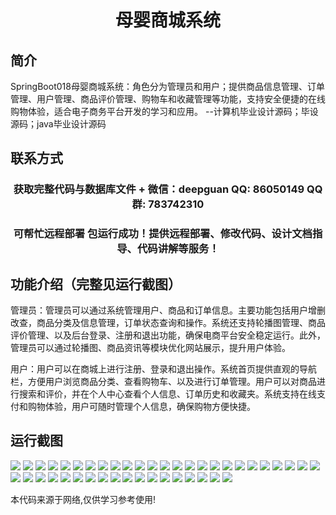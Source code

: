 <p><h1 align="center">母婴商城系统</h1></p>

## 简介
SpringBoot018母婴商城系统：角色分为管理员和用户；提供商品信息管理、订单管理、用户管理、商品评价管理、购物车和收藏管理等功能，支持安全便捷的在线购物体验，适合电子商务平台开发的学习和应用。    --计算机毕业设计源码；毕设源码；java毕业设计源码


## 联系方式
<p><h3 align="center">获取完整代码与数据库文件 + 微信：deepguan QQ: 86050149 QQ群: 783742310</h3></p>
<p><h3 align="center">可帮忙远程部署 包运行成功！提供远程部署、修改代码、设计文档指导、代码讲解等服务！</h3></p>

## 功能介绍（完整见运行截图）
管理员：管理员可以通过系统管理用户、商品和订单信息。主要功能包括用户增删改查，商品分类及信息管理，订单状态查询和操作。系统还支持轮播图管理、商品评价管理、以及后台登录、注册和退出功能，确保电商平台安全稳定运行。此外，管理员可以通过轮播图、商品资讯等模块优化网站展示，提升用户体验。

用户：用户可以在商城上进行注册、登录和退出操作。系统首页提供直观的导航栏，方便用户浏览商品分类、查看购物车、以及进行订单管理。用户可以对商品进行搜索和评价，并在个人中心查看个人信息、订单历史和收藏夹。系统支持在线支付和购物体验，用户可随时管理个人信息，确保购物方便快捷。


## 运行截图
![](https://bs-1329754181.cos.ap-shanghai.myqcloud.com/spring/MotherBabyMallSystem/img/001.jpg)
![](https://bs-1329754181.cos.ap-shanghai.myqcloud.com/spring/MotherBabyMallSystem/img/002.jpg)
![](https://bs-1329754181.cos.ap-shanghai.myqcloud.com/spring/MotherBabyMallSystem/img/003.jpg)
![](https://bs-1329754181.cos.ap-shanghai.myqcloud.com/spring/MotherBabyMallSystem/img/004.jpg)
![](https://bs-1329754181.cos.ap-shanghai.myqcloud.com/spring/MotherBabyMallSystem/img/005.jpg)
![](https://bs-1329754181.cos.ap-shanghai.myqcloud.com/spring/MotherBabyMallSystem/img/006.jpg)
![](https://bs-1329754181.cos.ap-shanghai.myqcloud.com/spring/MotherBabyMallSystem/img/007.jpg)
![](https://bs-1329754181.cos.ap-shanghai.myqcloud.com/spring/MotherBabyMallSystem/img/008.jpg)
![](https://bs-1329754181.cos.ap-shanghai.myqcloud.com/spring/MotherBabyMallSystem/img/009.jpg)
![](https://bs-1329754181.cos.ap-shanghai.myqcloud.com/spring/MotherBabyMallSystem/img/010.jpg)
![](https://bs-1329754181.cos.ap-shanghai.myqcloud.com/spring/MotherBabyMallSystem/img/011.jpg)
![](https://bs-1329754181.cos.ap-shanghai.myqcloud.com/spring/MotherBabyMallSystem/img/012.jpg)
![](https://bs-1329754181.cos.ap-shanghai.myqcloud.com/spring/MotherBabyMallSystem/img/013.jpg)
![](https://bs-1329754181.cos.ap-shanghai.myqcloud.com/spring/MotherBabyMallSystem/img/014.jpg)
![](https://bs-1329754181.cos.ap-shanghai.myqcloud.com/spring/MotherBabyMallSystem/img/015.jpg)
![](https://bs-1329754181.cos.ap-shanghai.myqcloud.com/spring/MotherBabyMallSystem/img/016.jpg)
![](https://bs-1329754181.cos.ap-shanghai.myqcloud.com/spring/MotherBabyMallSystem/img/017.jpg)
![](https://bs-1329754181.cos.ap-shanghai.myqcloud.com/spring/MotherBabyMallSystem/img/018.jpg)
![](https://bs-1329754181.cos.ap-shanghai.myqcloud.com/spring/MotherBabyMallSystem/img/019.jpg)
![](https://bs-1329754181.cos.ap-shanghai.myqcloud.com/spring/MotherBabyMallSystem/img/020.jpg)
![](https://bs-1329754181.cos.ap-shanghai.myqcloud.com/spring/MotherBabyMallSystem/img/021.jpg)
![](https://bs-1329754181.cos.ap-shanghai.myqcloud.com/spring/MotherBabyMallSystem/img/022.jpg)
![](https://bs-1329754181.cos.ap-shanghai.myqcloud.com/spring/MotherBabyMallSystem/img/023.jpg)
![](https://bs-1329754181.cos.ap-shanghai.myqcloud.com/spring/MotherBabyMallSystem/img/024.jpg)
![](https://bs-1329754181.cos.ap-shanghai.myqcloud.com/spring/MotherBabyMallSystem/img/025.jpg)
![](https://bs-1329754181.cos.ap-shanghai.myqcloud.com/spring/MotherBabyMallSystem/img/026.jpg)
![](https://bs-1329754181.cos.ap-shanghai.myqcloud.com/spring/MotherBabyMallSystem/img/027.jpg)
![](https://bs-1329754181.cos.ap-shanghai.myqcloud.com/spring/MotherBabyMallSystem/img/028.jpg)
![](https://bs-1329754181.cos.ap-shanghai.myqcloud.com/spring/MotherBabyMallSystem/img/029.jpg)
![](https://bs-1329754181.cos.ap-shanghai.myqcloud.com/spring/MotherBabyMallSystem/img/030.jpg)
![](https://bs-1329754181.cos.ap-shanghai.myqcloud.com/spring/MotherBabyMallSystem/img/031.jpg)
![](https://bs-1329754181.cos.ap-shanghai.myqcloud.com/spring/MotherBabyMallSystem/img/032.jpg)
![](https://bs-1329754181.cos.ap-shanghai.myqcloud.com/spring/MotherBabyMallSystem/img/033.jpg)
![](https://bs-1329754181.cos.ap-shanghai.myqcloud.com/spring/MotherBabyMallSystem/img/034.jpg)
![](https://bs-1329754181.cos.ap-shanghai.myqcloud.com/spring/MotherBabyMallSystem/img/035.jpg)
![](https://bs-1329754181.cos.ap-shanghai.myqcloud.com/spring/MotherBabyMallSystem/img/036.jpg)
![](https://bs-1329754181.cos.ap-shanghai.myqcloud.com/spring/MotherBabyMallSystem/img/037.jpg)
![](https://bs-1329754181.cos.ap-shanghai.myqcloud.com/spring/MotherBabyMallSystem/img/038.jpg)
![](https://bs-1329754181.cos.ap-shanghai.myqcloud.com/spring/MotherBabyMallSystem/img/039.jpg)
![](https://bs-1329754181.cos.ap-shanghai.myqcloud.com/spring/MotherBabyMallSystem/img/040.jpg)
![](https://bs-1329754181.cos.ap-shanghai.myqcloud.com/spring/MotherBabyMallSystem/img/041.jpg)
![](https://bs-1329754181.cos.ap-shanghai.myqcloud.com/spring/MotherBabyMallSystem/img/042.jpg)
![](https://bs-1329754181.cos.ap-shanghai.myqcloud.com/spring/MotherBabyMallSystem/img/043.jpg)

<p>本代码来源于网络,仅供学习参考使用!</p>
